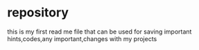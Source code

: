 # repository
this is my first read me file that can be used for saving important hints,codes,any important,changes with my projects
